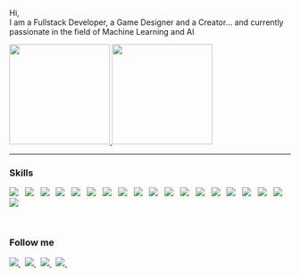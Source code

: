 <div class="markdown-converter__text--rendered"><p>Hi, <br> I am a Fullstack Developer, a Game Designer and a Creator... and currently passionate in the field of Machine Learning and AI </p>

  
<a href="https://github.com/AmirthaRajan">
<img height="180em" src="https://github-readme-stats.vercel.app/api?username=AmirthaRajan&show_icons=true&theme=radical&include_all_commits=true&count_private=true"/>
<img height="180em" src="https://github-readme-stats.vercel.app/api/top-langs/?username=AmirthaRajan&layout=compact&langs_count=8&theme=radical"/>
</a>
  
  
<hr>

<h3>Skills</h3>

<p><img src="https://img.icons8.com/color/48/000000/python.png"> 	&nbsp;
<img src="https://img.icons8.com/color/48/000000/java-coffee-cup-logo.png"> 	&nbsp;
<img src="https://img.icons8.com/color/48/000000/c-sharp-logo.png"> 	&nbsp;
<img src="https://img.icons8.com/color/48/000000/javascript.png"> 	&nbsp;
<img src="https://img.icons8.com/color/48/000000/html-5--v1.png"> 	&nbsp;
<img src="https://img.icons8.com/color/48/000000/css3.png"> 	&nbsp;
<img src="https://img.icons8.com/color/48/000000/angularjs.png"> 	&nbsp;
<img src="https://img.icons8.com/color/48/000000/react-native.png"> 	&nbsp;
<img src="https://img.icons8.com/officel/60/000000/php-logo.png"> 	&nbsp;
<img src="https://img.icons8.com/color/48/000000/mysql-logo.png"> 	&nbsp;
<img src="https://img.icons8.com/color/48/000000/oracle-logo.png"> 	&nbsp;
<img src="https://img.icons8.com/color/48/000000/adobe-photoshop.png"> 	&nbsp;
<img src="https://img.icons8.com/color/48/000000/adobe-xd.png"> 	&nbsp;
<img src="https://img.icons8.com/fluent/48/000000/blender-3d.png"> 	&nbsp;
<img src="https://img.icons8.com/fluent/50/000000/unity.png"> 	&nbsp;
<img src="https://img.icons8.com/color/48/000000/amazon-web-services.png"> 	&nbsp;
<img src="https://img.icons8.com/office/48/000000/ibm-watson.png"> 	&nbsp;
<img src="https://img.icons8.com/color/48/000000/docker.png"> 	&nbsp;
<img src="https://img.icons8.com/color/48/000000/kubernetes.png"></p>

<p><br></p>

<h3>Follow me</h3>

<p><a rel="nofollow" href="https://github.com/AmirthaRajan">
<img src="https://img.icons8.com/fluent/48/000000/github.png">
</a>  	&nbsp;
<a rel="nofollow" href="https://stackoverflow.com/users/3061477/amirtha-rajan">
<img src="https://img.icons8.com/color/48/000000/stackoverflow.png">
</a>  	&nbsp;
<a rel="nofollow" href="https://www.linkedin.com/in/amirtharajanpks/">
<img src="https://img.icons8.com/color/48/000000/linkedin.png">
</a>  	&nbsp;
<a rel="nofollow" href="https://www.instagram.com/abilashsureshkumar/">
<img src="https://img.icons8.com/fluent/48/000000/instagram-new.png">
</a>  	&nbsp;</p></div>
